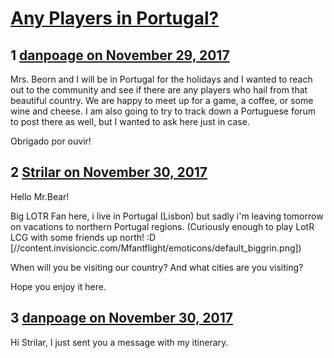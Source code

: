 # [Any Players in Portugal?](https://community.fantasyflightgames.com/topic/264143-any-players-in-portugal/)

## 1 [danpoage on November 29, 2017](https://community.fantasyflightgames.com/topic/264143-any-players-in-portugal/?do=findComment&comment=3100491)

Mrs. Beorn and I will be in Portugal for the holidays and I wanted to reach out to the community and see if there are any players who hail from that beautiful country. We are happy to meet up for a game, a coffee, or some wine and cheese. I am also going to try to track down a Portuguese forum to post there as well, but I wanted to ask here just in case.

Obrigado por ouvir!

## 2 [Strilar on November 30, 2017](https://community.fantasyflightgames.com/topic/264143-any-players-in-portugal/?do=findComment&comment=3102971)

Hello Mr.Bear!

Big LOTR Fan here, i live in Portugal (Lisbon) but sadly i'm leaving tomorrow on vacations to northern Portugal regions. (Curiously enough to play LotR LCG with some friends up north! :D [//content.invisioncic.com/Mfantflight/emoticons/default_biggrin.png])

When will you be visiting our country? And what cities are you visiting?

Hope you enjoy it here.

## 3 [danpoage on November 30, 2017](https://community.fantasyflightgames.com/topic/264143-any-players-in-portugal/?do=findComment&comment=3102992)

Hi Strilar, I just sent you a message with my itinerary.

